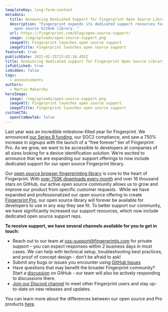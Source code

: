 ```yaml
---
templateKey: long-form-content
metadata:
  title: Announcing Dedicated Support for Fingerprint Open Source Library
  description: "Fingerprint expands its dedicated support resources for their
    open source GitHub library. "
  url: https://fingerprint.com/blog/open-source-support/
  image: /img/uploads/open-source-support.png
  imageAlt: Fingerprint launches open source support
  imageTitle: Fingerprint launches open source support
featured: true
publishDate: 2022-02-25T23:02:16.455Z
title: Announcing dedicated support for Fingerprint Open Source Library
isPublished: true
isHidden: false
tags:
  - announcements
authors:
  - Martin Makarsky
heroImage:
  image: /img/uploads/open-source-support.png
  imageAlt: Fingerprint launches open source support
  imageTitle: Fingerprint launches open source support
customCTA:
  openCtaNewTab: false
---
```

Last year was an incredible milestone-filled year for Fingerprint. We announced [our Series B funding](https://fingerprint.com/blog/series-b/), our SOC2 compliance, and saw a 750% increase in signups with the launch of a “free forever” tier of Fingerprint Pro. As we grow, we want to be accessible to developers at companies of all sizes looking for a device identification solution. We’re excited to announce that we are expanding our support offerings to now include dedicated support for our open source Fingerprint library. 

Our [open source browser fingerprinting library](https://github.com/fingerprintjs/fingerprintjs) is core to the heart of Fingerprint. With [over 750K downloads every month](https://www.npmjs.com/package/@fingerprintjs/fingerprintjs) and over 16 thousand stars on GitHub, our active open source community allows us to grow and improve our product from specific customer requests.  While we have expanded and professionalized our open source offering to create [Fingerprint Pro](https://dev.fingerprintjs.com/docs/pro-vs-open-source), our open source library will forever be available for developers to use in any way they see fit. To better support our community, we have significantly increased our support resources, which now include dedicated open source support reps.

**To receive support, we have several channels available for you to get in touch:** 

* Reach out to our team at [oss-support@fingerprintjs.com](mailto:oss-support@fingerprintjs.com) for private support - you can expect responses within 2 business days in most cases. We can help with technical setup, troubleshooting best practices, and proof of concept design - don’t be afraid to ask!
* Submit any bugs or issues you encounter using [GitHub Issues](https://github.com/fingerprintjs/fingerprintjs/issues)
* Have questions that may benefit the broader Fingerprint community? Start a [discussion](https://github.com/fingerprintjs/fingerprintjs/discussions) on GitHub - our team will also be actively responding to discussions there.
* [Join our Discord channel](https://discord.gg/ad6R2ttHVX) to meet other Fingerprint users and stay up-to-date on new releases and updates.

You can learn more about the differences between our open source and Pro products [here](https://dev.fingerprintjs.com/docs/pro-vs-open-source).